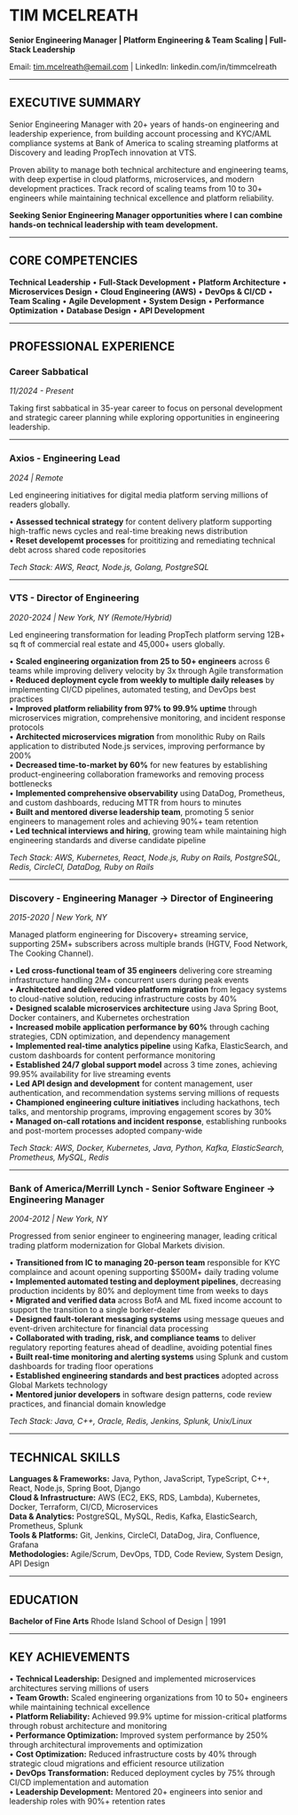 # TIM MCELREATH

**Senior Engineering Manager | Platform Engineering & Team Scaling | Full-Stack Leadership**

Email: tim.mcelreath@email.com | LinkedIn: linkedin.com/in/timmcelreath

---

## EXECUTIVE SUMMARY

Senior Engineering Manager with 20+ years of hands-on engineering and leadership experience, from building account processing and KYC/AML compliance systems at Bank of America to scaling streaming platforms at Discovery and leading PropTech innovation at VTS.

Proven ability to manage both technical architecture and engineering teams, with deep expertise in cloud platforms, microservices, and modern development practices. Track record of scaling teams from 10 to 30+ engineers while maintaining technical excellence and platform reliability.

**Seeking Senior Engineering Manager opportunities where I can combine hands-on technical leadership with team development.**

---

## CORE COMPETENCIES

**Technical Leadership** • **Full-Stack Development** • **Platform Architecture** • **Microservices Design** • **Cloud Engineering (AWS)** • **DevOps & CI/CD** • **Team Scaling** • **Agile Development** • **System Design** • **Performance Optimization** • **Database Design** • **API Development**

---

## PROFESSIONAL EXPERIENCE

### **Career Sabbatical**

*11/2024 - Present*

Taking first sabbatical in 35-year career to focus on personal development and strategic career planning while exploring opportunities in engineering leadership.

---

### **Axios - Engineering Lead**

*2024 | Remote*

Led engineering initiatives for digital media platform serving millions of readers globally.

• **Assessed technical strategy** for content delivery platform supporting high-traffic news cycles and real-time breaking news distribution\
• **Reset developemt processes** for proititizing and remediating technical debt across shared code repositories

*Tech Stack: AWS, React, Node.js, Golang, PostgreSQL*

---

### **VTS - Director of Engineering**

*2020-2024 | New York, NY (Remote/Hybrid)*

Led engineering transformation for leading PropTech platform serving 12B+ sq ft of commercial real estate and 45,000+ users globally.

• **Scaled engineering organization from 25 to 50+ engineers** across 6 teams while improving delivery velocity by 3x through Agile transformation\
• **Reduced deployment cycle from weekly to multiple daily releases** by implementing CI/CD pipelines, automated testing, and DevOps best practices\
• **Improved platform reliability from 97% to 99.9% uptime** through microservices migration, comprehensive monitoring, and incident response protocols\
• **Architected microservices migration** from monolithic Ruby on Rails application to distributed Node.js services, improving performance by 200%\
• **Decreased time-to-market by 60%** for new features by establishing product-engineering collaboration frameworks and removing process bottlenecks\
• **Implemented comprehensive observability** using DataDog, Prometheus, and custom dashboards, reducing MTTR from hours to minutes\
• **Built and mentored diverse leadership team**, promoting 5 senior engineers to management roles and achieving 90%+ team retention\
• **Led technical interviews and hiring**, growing team while maintaining high engineering standards and diverse candidate pipeline

*Tech Stack: AWS, Kubernetes, React, Node.js, Ruby on Rails, PostgreSQL, Redis, CircleCI, DataDog, Ruby on Rails*

---

### **Discovery - Engineering Manager → Director of Engineering**

*2015-2020 | New York, NY*

Managed platform engineering for Discovery+ streaming service, supporting 25M+ subscribers across multiple brands (HGTV, Food Network, The Cooking Channel).

• **Led cross-functional team of 35 engineers** delivering core streaming infrastructure handling 2M+ concurrent users during peak events\
• **Architected and delivered video platform migration** from legacy systems to cloud-native solution, reducing infrastructure costs by 40%\
• **Designed scalable microservices architecture** using Java Spring Boot, Docker containers, and Kubernetes orchestration\
• **Increased mobile application performance by 60%** through caching strategies, CDN optimization, and dependency management\
• **Implemented real-time analytics pipeline** using Kafka, ElasticSearch, and custom dashboards for content performance monitoring\
• **Established 24/7 global support model** across 3 time zones, achieving 99.95% availability for live streaming events\
• **Led API design and development** for content management, user authentication, and recommendation systems serving millions of requests\
• **Championed engineering culture initiatives** including hackathons, tech talks, and mentorship programs, improving engagement scores by 30%\
• **Managed on-call rotations and incident response**, establishing runbooks and post-mortem processes adopted company-wide

*Tech Stack: AWS, Docker, Kubernetes, Java, Python, Kafka, ElasticSearch, Prometheus, MySQL, Redis*

---

### **Bank of America/Merrill Lynch - Senior Software Engineer → Engineering Manager**

*2004-2012 | New York, NY*

Progressed from senior engineer to engineering manager, leading critical trading platform modernization for Global Markets division.

• **Transitioned from IC to managing 20-person team** responsible for KYC complaince and acount opening supporting $500M+ daily trading volume\
• **Implemented automated testing and deployment pipelines**, decreasing production incidents by 80% and deployment time from weeks to days\
• **Migrated and verified data** across BofA and ML fixed income account to support the transition to a single borker-dealer\
• **Designed fault-tolerant messaging systems** using message queues and event-driven architecture for financial data processing\
• **Collaborated with trading, risk, and compliance teams** to deliver regulatory reporting features ahead of deadline, avoiding potential fines\
• **Built real-time monitoring and alerting systems** using Splunk and custom dashboards for trading floor operations\
• **Established engineering standards and best practices** adopted across Global Markets technology\
• **Mentored junior developers** in software design patterns, code review practices, and financial domain knowledge

*Tech Stack: Java, C++, Oracle, Redis, Jenkins, Splunk, Unix/Linux*

---

## TECHNICAL SKILLS

**Languages & Frameworks:** Java, Python, JavaScript, TypeScript, C++, React, Node.js, Spring Boot, Django\
**Cloud & Infrastructure:** AWS (EC2, EKS, RDS, Lambda), Kubernetes, Docker, Terraform, CI/CD, Microservices\
**Data & Analytics:** PostgreSQL, MySQL, Redis, Kafka, ElasticSearch, Prometheus, Splunk\
**Tools & Platforms:** Git, Jenkins, CircleCI, DataDog, Jira, Confluence, Grafana\
**Methodologies:** Agile/Scrum, DevOps, TDD, Code Review, System Design, API Design

---

## EDUCATION

**Bachelor of Fine Arts**
Rhode Island School of Design | 1991

---

## KEY ACHIEVEMENTS

• **Technical Leadership:** Designed and implemented microservices architectures serving millions of users\
• **Team Growth:** Scaled engineering organizations from 10 to 50+ engineers while maintaining technical excellence\
• **Platform Reliability:** Achieved 99.9% uptime for mission-critical platforms through robust architecture and monitoring\
• **Performance Optimization:** Improved system performance by 250% through architectural improvements and optimization\
• **Cost Optimization:** Reduced infrastructure costs by 40% through strategic cloud migrations and efficient resource utilization\
• **DevOps Transformation:** Reduced deployment cycles by 75% through CI/CD implementation and automation\
• **Leadership Development:** Mentored 20+ engineers into senior and leadership roles with 90%+ retention rates

